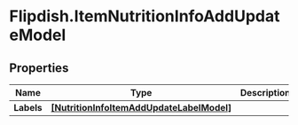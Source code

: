# Flipdish.ItemNutritionInfoAddUpdateModel

## Properties
Name | Type | Description | Notes
------------ | ------------- | ------------- | -------------
**Labels** | [**[NutritionInfoItemAddUpdateLabelModel]**](NutritionInfoItemAddUpdateLabelModel.md) |  | [optional] 


